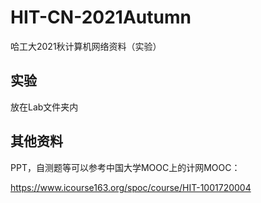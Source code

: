 # HIT-CN-2021Autumn

哈工大2021秋计算机网络资料（实验）

## 实验

放在Lab文件夹内

## 其他资料

PPT，自测题等可以参考中国大学MOOC上的计网MOOC：

https://www.icourse163.org/spoc/course/HIT-1001720004